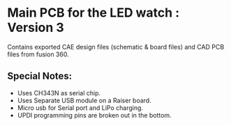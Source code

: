 # Main PCB for the LED watch : Version 3

Contains exported CAE design files (schematic & board files) and CAD PCB files from fusion 360.

## Special Notes:
* Uses CH343N as serial chip.
* Uses Separate USB module on a Raiser board. 
* Micro usb for Serial port and LiPo charging. 
* UPDI programming pins are broken out in the bottom.
